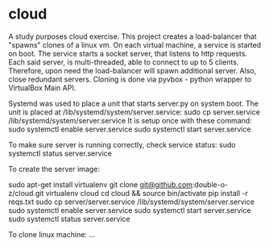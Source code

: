 # cloud
A study purposes cloud exercise.
This project creates a load-balancer that "spawns" clones of a linux vm.
On each virtual machine, a service is started on boot.
The service starts a socket server, that listens to http requests.
Each said server, is multi-threaded, able to connect to up to 5 clients.
Therefore, upon need the load-balancer will spawn additional server.
Also, close redundant servers.
Cloning is done via pyvbox - python wrapper to VirtualBox Main API.

Systemd was used to place a unit that starts server.py on system boot.
The unit is placed at /lib/systemd/system/server.service:
sudo cp server.service /lib/systemd/system/server.service
It is setup once with these command:
sudo systemctl enable server.service
sudo systemctl start server.service

To make sure server is running correctly, check service status:
sudo systemctl status server.service


To create the server image:

sudo apt-get install virtualenv
git clone git@github.com:double-o-z/cloud.git
virtualenv cloud
cd cloud && source bin/activate
pip install -r reqs.txt
sudo cp server/server.service /lib/systemd/system/server.service
sudo systemctl enable server.service
sudo systemctl start server.service
sudo systemctl status server.service

To clone linux machine:
...